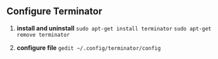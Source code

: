 ## Configure Terminator

1. **install and uninstall**
`sudo apt-get install terminator` 
`sudo apt-get remove terminator`

2. **configure file**
`gedit ~/.config/terminator/config`






